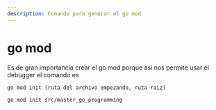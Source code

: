 ```yaml
---
description: Comando para generar el go mod
---
```


# go mod

Es de gran importancia crear el go mod porque asi nos permite usar el debugger el comando es&#x20;

```
go mod init (ruta del archivo empezando, ruta raiz)
```

```
go mod init src/master_go_programming
```
